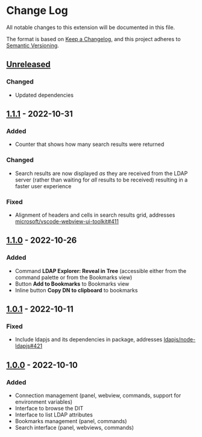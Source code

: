 # Change Log

All notable changes to this extension will be documented in this file.

The format is based on [Keep a Changelog](https://keepachangelog.com/en/1.0.0/),
and this project adheres to [Semantic Versioning](https://semver.org/spec/v2.0.0.html).

## [Unreleased]
### Changed
- Updated dependencies

## [1.1.1] - 2022-10-31
### Added
- Counter that shows how many search results were returned
### Changed
- Search results are now displayed *as* they are received from the LDAP server (rather than waiting for *all* results to be received) resulting in a faster user experience
### Fixed
- Alignment of headers and cells in search results grid, addresses [microsoft/vscode-webview-ui-toolkit#411](https://github.com/microsoft/vscode-webview-ui-toolkit/issues/411)

## [1.1.0] - 2022-10-26
### Added
- Command **LDAP Explorer: Reveal in Tree** (accessible either from the command palette or from the Bookmarks view)
- Button **Add to Bookmarks** to Bookmarks view
- Inline button **Copy DN to clipboard** to bookmarks

## [1.0.1] - 2022-10-11
### Fixed
- Include ldapjs and its dependencies in package, addresses [ldapjs/node-ldapjs#421](https://github.com/ldapjs/node-ldapjs/issues/421)

## [1.0.0] - 2022-10-10
### Added
- Connection management (panel, webview, commands, support for environment variables)
- Interface to browse the DIT
- Interface to list LDAP attributes
- Bookmarks management (panel, commands)
- Search interface (panel, webviews, commands)

[Unreleased]: https://github.com/fengtan/ldap-explorer/compare/1.1.1...HEAD
[1.1.1]: https://github.com/fengtan/ldap-explorer/compare/1.1.0...1.1.1
[1.1.0]: https://github.com/fengtan/ldap-explorer/compare/1.0.1...1.1.0
[1.0.1]: https://github.com/fengtan/ldap-explorer/compare/1.0.0...1.0.1
[1.0.0]: https://github.com/fengtan/ldap-explorer/releases/tag/1.0.0

